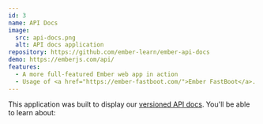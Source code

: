 ```yaml
---
id: 3
name: API Docs
image:
  src: api-docs.png
  alt: API docs application
repository: https://github.com/ember-learn/ember-api-docs
demo: https://emberjs.com/api/
features:
  - A more full-featured Ember web app in action
  - Usage of <a href="https://ember-fastboot.com/">Ember FastBoot</a>.
---
```

This application was built to display our <a href="http://emberjs.com/api/">versioned API docs</a>.  You'll be able to learn about:
